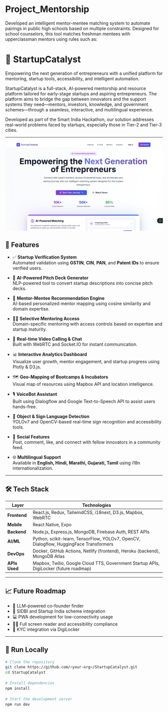 # Project_Mentorship
Developed an intelligent mentor-mentee matching system to automate pairings in public high schools based on multiple constraints. Designed for school counselors, this tool matches freshman mentees with upperclassman mentors using rules such as:

# 🚀 StartupCatalyst

Empowering the next generation of entrepreneurs with a unified platform for mentoring, startup tools, accessibility, and intelligent automation.

StartupCatalyst is a full-stack, AI-powered mentorship and resource platform tailored for early-stage startups and aspiring entrepreneurs. The platform aims to bridge the gap between innovators and the support systems they need—mentors, investors, knowledge, and government schemes—through a seamless, interactive, and multilingual experience.

Developed as part of the Smart India Hackathon, our solution addresses real-world problems faced by startups, especially those in Tier-2 and Tier-3 cities.

---
![Alt Text](App_look.png)

## 🧠 Features

- ✅ **Startup Verification System**  
  Automated validation using **GSTIN**, **CIN**, **PAN**, and **Patent IDs** to ensure verified users.

- 📄 **AI-Powered Pitch Deck Generator**  
  NLP-powered tool to convert startup descriptions into concise pitch decks.

- 🤖 **Mentor-Mentee Recommendation Engine**  
  AI-based personalized mentor mapping using cosine similarity and domain expertise.

- 🧑‍🏫 **Selective Mentoring Access**  
  Domain-specific mentoring with access controls based on expertise and startup maturity.

- 🎥 **Real-time Video Calling & Chat**  
  Built with WebRTC and Socket.IO for instant communication.

- 📊 **Interactive Analytics Dashboard**  
  Visualize user growth, mentor engagement, and startup progress using Plotly & D3.js.

- 🗺️ **Geo-Mapping of Bootcamps & Incubators**  
  Visual map of resources using Mapbox API and location intelligence.

- 🎙️ **VoiceBot Assistant**  
  Built using Dialogflow and Google Text-to-Speech API to assist users hands-free.

- 🧏 **Object & Sign Language Detection**  
  YOLOv7 and OpenCV-based real-time sign recognition and accessibility tools.

- 💬 **Social Features**  
  Post, comment, like, and connect with fellow innovators in a community feed.

- 🌐 **Multilingual Support**  
  Available in **English, Hindi, Marathi, Gujarati, Tamil** using i18n internationalization.

---

## 🛠️ Tech Stack

| Layer         | Technologies                                                                 |
|---------------|------------------------------------------------------------------------------|
| **Frontend**  | React.js, Redux, TailwindCSS, i18next, D3.js, Mapbox, WebRTC                 |
| **Mobile**    | React Native, Expo                                                           |
| **Backend**   | Node.js, Express.js, MongoDB, Firebase Auth, REST APIs                       |
| **AI/ML**     | Python, scikit-learn, TensorFlow, YOLOv7, OpenCV, Dialogflow, HuggingFace Transformers |
| **DevOps**    | Docker, GitHub Actions, Netlify (frontend), Heroku (backend), MongoDB Atlas |
| **APIs Used** | Mapbox, Twilio, Google Cloud TTS, Government Startup APIs, DigiLocker (future roadmap) |

---

## 📈 Future Roadmap

- 🤝 LLM-powered co-founder finder  
- 🏦 SIDBI and Startup India scheme integration  
- 💻 PWA development for low-connectivity usage  
- 🧏‍♂️ Full screen reader and accessibility compliance  
- 🔐 KYC integration via DigiLocker  

---

## 📂 Run Locally

```bash
# Clone the repository
git clone https://github.com/<your-org>/StartupCatalyst.git
cd StartupCatalyst

# Install dependencies
npm install

# Start the development server
npm run dev
